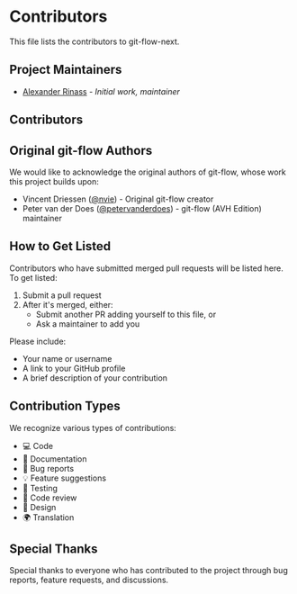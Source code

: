 # Contributors

This file lists the contributors to git-flow-next.

## Project Maintainers

- [Alexander Rinass](https://github.com/alexrinass) - *Initial work, maintainer*

## Contributors

<!-- Add contributors in alphabetical order -->
<!--
### A
- [Name](https://github.com/username) - *What they worked on*
-->

## Original git-flow Authors

We would like to acknowledge the original authors of git-flow, whose work this project builds upon:

- Vincent Driessen ([@nvie](https://github.com/nvie)) - Original git-flow creator
- Peter van der Does ([@petervanderdoes](https://github.com/petervanderdoes)) - git-flow (AVH Edition) maintainer

## How to Get Listed

Contributors who have submitted merged pull requests will be listed here. To get listed:

1. Submit a pull request
2. After it's merged, either:
   - Submit another PR adding yourself to this file, or
   - Ask a maintainer to add you

Please include:
- Your name or username
- A link to your GitHub profile
- A brief description of your contribution

## Contribution Types

We recognize various types of contributions:
- 💻 Code
- 📖 Documentation
- 🐛 Bug reports
- 💡 Feature suggestions
- 🧪 Testing
- 👀 Code review
- 🎨 Design
- 🌍 Translation

## Special Thanks

Special thanks to everyone who has contributed to the project through bug reports, feature requests, and discussions. 